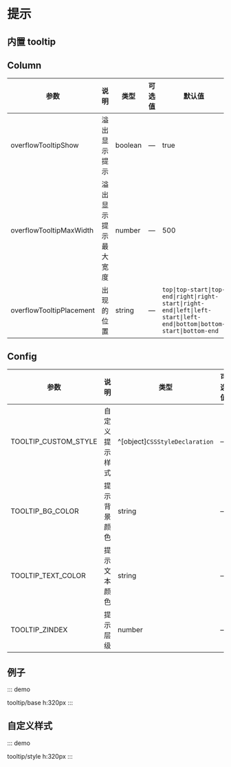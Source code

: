 # 提示

## 内置 tooltip

## Column

| 参数 | 说明 | 类型 | 可选值 | 默认值 |
| --- | --- | --- | --- | --- |
| overflowTooltipShow | 溢出显示提示 | boolean | — | true |
| overflowTooltipMaxWidth | 溢出显示提示最大宽度 | number | — | 500 |
| overflowTooltipPlacement | 出现的位置 | string | — | `top\|top-start\|top-end\|right\|right-start\|right-end\|left\|left-start\|left-end\|bottom\|bottom-start\|bottom-end` |

## Config

| 参数                 | 说明           | 类型                           | 可选值 | 默认值 |
| -------------------- | -------------- | ------------------------------ | ------ | ------ |
| TOOLTIP_CUSTOM_STYLE | 自定义提示样式 | ^[object]`CSSStyleDeclaration` | —      | {}     |
| TOOLTIP_BG_COLOR     | 提示背景颜色   | string                         | —      | #000   |
| TOOLTIP_TEXT_COLOR   | 提示文本颜色   | string                         | —      | #fff   |
| TOOLTIP_ZINDEX       | 提示层级       | number                         | —      | 3000   |

## 例子

::: demo

tooltip/base
h:320px
:::

## 自定义样式

::: demo

tooltip/style
h:320px
:::
